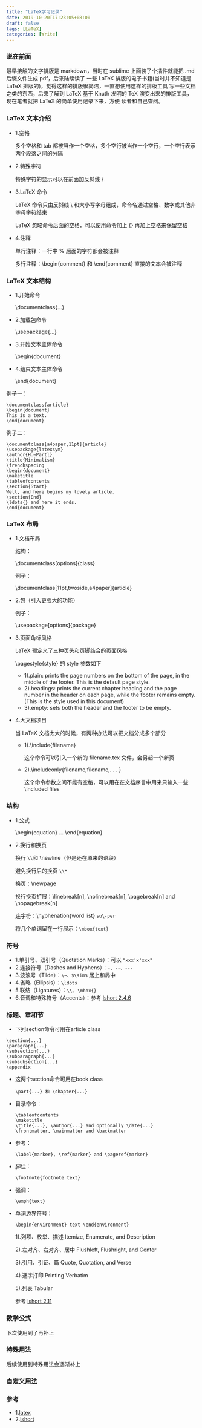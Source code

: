 ```yaml
---
title: "LaTeX学习记录"
date: 2019-10-20T17:23:05+08:00
draft: false
tags: [LaTeX]
categories: [Write]
---
```

<!--more-->

### 说在前面
最早接触的文字排版是 markdown，当时在 sublime 上面装了个插件就能把 .md 后缀文件生成 pdf，后来陆续读了
一些 LaTeX 排版的电子书籍(当时并不知道是 LaTeX 排版的)，觉得这样的排版很简洁，一直想使用这样的排版工具
写一些文档之类的东西，后来了解到 LaTeX 基于 Knuth 发明的 TeX 演变出来的排版工具，现在笔者就把 LaTeX 的简单使用记录下来，方便
读者和自己查阅。

### LaTeX 文本介绍

- 1.空格

  多个空格和 tab 都被当作一个空格，多个空行被当作一个空行，一个空行表示两个段落之间的分隔

- 2.特殊字符

  特殊字符的显示可以在前面加反斜线 \

- 3.LaTeX 命令

  LaTeX 命令只由反斜线 \ 和大小写字母组成，命令名通过空格、数字或其他非字母字符结束

  LaTeX 忽略命令后面的空格，可以使用命令加上 {} 再加上空格来保留空格

- 4.注释

  单行注释：一行中 % 后面的字符都会被注释

  多行注释：\begin{comment} 和 \end{comment} 直接的文本会被注释

### LaTeX 文本结构

- 1.开始命令

  \documentclass{...}

- 2.加载包命令

  \usepackage{...}

- 3.开始文本主体命令

  \begin{document}

- 4.结束文本主体命令

  \end{document}

例子一：

```
\documentclass{article}
\begin{document}
This is a text.
\end{document}
```

例子二：

```
\documentclass[a4paper,11pt]{article}
\usepackage{latexsym}
\author{H.~Partl}
\title{Minimalism}
\frenchspacing
\begin{document}
\maketitle
\tableofcontents
\section{Start}
Well, and here begins my lovely article.
\section{End}
\ldots{} and here it ends.
\end{document}
```

### LaTeX 布局

- 1.文档布局

  结构：

  \documentclass[options]{class}

  例子：

  \documentclass[11pt,twoside,a4paper]{article}

- 2.包（引入更强大的功能）

  例子：

  \usepackage[options]{package}

- 3.页面角标风格

  LaTeX 预定义了三种页头和页脚结合的页面风格

  \pagestyle{style} 的 style 参数如下

  - 1).plain: prints the page numbers on the bottom of the page, in the middle of the footer. This is the default page style.
  - 2).headings: prints the current chapter heading and the page number in the header on each page, while the footer remains empty. (This is the style used in this document)
  - 3).empty: sets both the header and the footer to be empty.

- 4.大文档项目

  当 LaTeX 文档太大的时候，有两种办法可以把文档分成多个部分

  - 1).\include{filename}

    这个命令可以引入一个新的 filename.tex 文件，会另起一个新页

  - 2).\includeonly{filename,filename,. . . }

    这个命令参数之间不能有空格，可以用在在文档序言中用来只输入一些 \included files



### 结构

- 1.公式

  \begin{equation} ... \end{equation}

- 2.换行和换页

  换行 `\\`和 \newline（但是还在原来的语段）

  避免换行后的换页 `\\*` 

  换页：\newpage

  换行换页扩展：\linebreak[n], \nolinebreak[n], \pagebreak[n] and \nopagebreak[n]

  连字符：\hyphenation{word list} `su\-per`

  将几个单词留在一行展示：`\mbox{text}`

### 符号

- 1.单引号、双引号（Quotation Marks）：可以 `"xxx'x'xxx"`
- 2.连接符号（Dashes and Hyphens）：`-、--、---`
- 3.波浪号（Tilde）：`\~、$\sim$` 居上和局中
- 4.省略（Ellipsis）：`\ldots`
- 5.联结（Ligatures）：`\\`、`\mbox{}`
- 6.音调和特殊符号（Accents）：参考 [lshort 2.4.6](http://www.ctex.org/documents/shredder/src/lshort.pdf )

### 标题、章和节

- 下列section命令可用在article class

```
\section{...}
\paragraph{...}
\subsection{...}
\subparagraph{...}
\subsubsection{...}
\appendix
```

- 这两个section命令可用在book class

  `\part{...} 和 \chapter{...}`

- 目录命令：

  ```
  \tableofcontents
  \maketitle
  \title{...}, \author{...} and optionally \date{...}
  \frontmatter, \mainmatter and \backmatter
  ```

- 参考：

  `\label{marker}, \ref{marker} and \pageref{marker}`

- 脚注：

  `\footnote{footnote text}`

- 强调：

  `\emph{text}`

- 单词边界符号：

  `\begin{environment} text \end{environment}`

  1).列项、枚举、描述 Itemize, Enumerate, and Description

  2).左对齐、右对齐、居中 Flushleft, Flushright, and Center

  3).引用、引证、篇 Quote, Quotation, and Verse

  4).逐字打印 Printing Verbatim

  5).列表 Tabular

  参考 [lshort 2.11](http://www.ctex.org/documents/shredder/src/lshort.pdf )

### 数学公式

下次使用到了再补上

### 特殊用法

后续使用到特殊用法会逐渐补上

### 自定义用法

### 参考
- 1.[latex](https://www.latex-project.org)
- 2.[lshort](http://www.ctex.org/documents/shredder/src/lshort.pdf)
